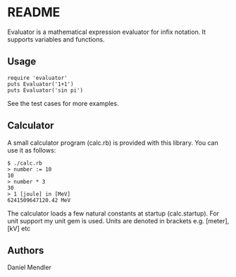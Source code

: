 README
======

Evaluator is a mathematical expression evaluator for infix notation. It supports variables and functions.

Usage
-----

    require 'evaluator'
    puts Evaluator('1+1')
    puts Evaluator('sin pi')

See the test cases for more examples.

Calculator
----------

A small calculator program (calc.rb) is provided with this library. You can use
it as follows:

    $ ./calc.rb
    > number := 10
    10
    > number * 3
    30
    > 1 [joule] in [MeV]
    6241509647120.42 MeV

The calculator loads a few natural constants at startup (calc.startup). For unit support
my unit gem is used. Units are denoted in brackets e.g. [meter], [kV] etc

Authors
-------

Daniel Mendler
